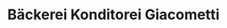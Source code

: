 ---
title: "Bäckerei Konditorei Giacometti"
url: /lavin/baeckerei-konditorei-giacometti/
shop: Bäckerei
---